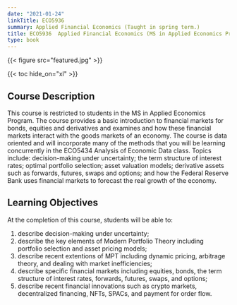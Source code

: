 ```yaml
---
date: "2021-01-24"
linkTitle: ECO5936
summary: Applied Financial Economics (Taught in spring term.)
title: ECO5936  Applied Financial Economics (MS in Applied Economics Program)
type: book
---
```


{{< figure src="featured.jpg" >}}

{{< toc hide_on="xl" >}}

## Course Description

This course is restricted to students in the MS in Applied Economics Program. The course provides a basic introduction to financial markets for bonds, equities and derivatives and examines and how these financial markets interact with the goods markets of an economy. The course is data oriented and will incorporate many of the methods that you will be learning concurrently in the ECO5434 Analysis of Economic Data class.  Topics include: decision-making under uncertainty;  the term structure of interest rates; optimal portfolio selection;  asset valuation models; derivative assets such as forwards, futures, swaps and options; and how the Federal Reserve Bank uses financial markets to forecast the real growth of the economy.  

## Learning Objectives

At the completion of this course, students will be able to:

1. describe decision-making under uncertainty;
2. describe the key elements of Modern Portfolio Theory including portfolio selection and asset pricing models;
3. describe recent extentions of MPT including dynamic pricing, arbitrage theory, and dealing with market inefficiencies;
4. describe specific financial markets including equities, bonds, the term structure of interest rates, forwards, futures, swaps, and options;
5. describe recent financial innovations such as crypto markets, decentralized financing, NFTs, SPACs, and payment for order flow.

